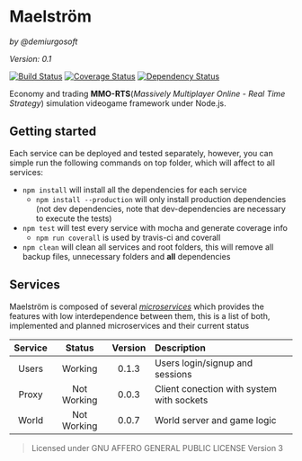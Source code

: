 Maelström
===========
_by @demiurgosoft_

_Version: 0.1_

[![Build Status](https://travis-ci.org/demiurgosoft/maelstrom.svg)](https://travis-ci.org/demiurgosoft/maelstrom)
[![Coverage Status](https://coveralls.io/repos/demiurgosoft/maelstrom/badge.svg?branch=master&service=github)](https://coveralls.io/github/demiurgosoft/maelstrom?branch=master)
[![Dependency Status](https://gemnasium.com/demiurgosoft/maelstrom.svg)](https://gemnasium.com/demiurgosoft/maelstrom)

Economy and trading **MMO-RTS**(_Massively Multiplayer Online - Real Time Strategy_) simulation videogame framework under Node.js. 

## Getting started
Each service can be deployed and tested separately, however, you can simple run the following commands on top folder, which will affect to all services:
* `npm install` will install all the dependencies for each service
    * `npm install --production` will only install production dependencies (not dev dependencies, note that dev-dependencies are necessary to execute the tests)
* `npm test` will test every service with mocha and generate coverage info
    * `npm run coverall` is used by travis-ci and coverall
* `npm clean` will clean all services and root folders, this will remove all backup files, unnecessary folders and **all** dependencies 


## Services
Maelström is composed of several [_microservices_](https://github.com/demiurgosoft/maelstrom/tree/master/services) which provides the features with low interdependence between them, this is a list of both, implemented and planned microservices and their current status

|**Service** |**Status** |**Version**|**Description**                  			|
|:----------:|:---------:|:---------:|:-----------------------------------------|
|Users		 |Working	 |0.1.3  	 |Users login/signup and sessions  			|
|Proxy		 |Not Working|0.0.3		 |Client conection with system with sockets	|
|World       |Not Working|0.0.7      |World server and game logic               |

> Licensed under GNU AFFERO GENERAL PUBLIC LICENSE Version 3
